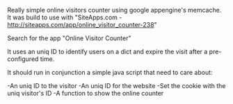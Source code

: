 ﻿Really simple online visitors counter using google appengine's memcache.
It was build to use with "SiteApps.com - http://siteapps.com/app/online_visitor_counter-238"

Search for the app "Online Visitor Counter"

It uses an uniq ID to identify users on a dict and expire the visit after a pre-configured time.

It should run in conjunction a simple java script that need to care about:

-An uniq ID to the visitor
-An uniq ID for the website
-Set the cookie with the uniq visitor's ID
-A function to show the online counter
